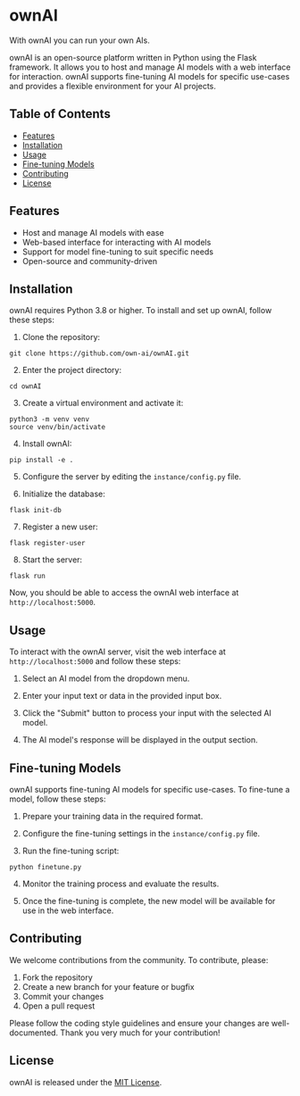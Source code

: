 # ownAI

With ownAI you can run your own AIs.

ownAI is an open-source platform written in Python using the Flask framework. It allows you to host and manage AI models with a web interface for interaction. ownAI supports fine-tuning AI models for specific use-cases and provides a flexible environment for your AI projects.

## Table of Contents

- [Features](#features)
- [Installation](#installation)
- [Usage](#usage)
- [Fine-tuning Models](#fine-tuning-models)
- [Contributing](#contributing)
- [License](#license)

## Features

- Host and manage AI models with ease
- Web-based interface for interacting with AI models
- Support for model fine-tuning to suit specific needs
- Open-source and community-driven

## Installation

ownAI requires Python 3.8 or higher. To install and set up ownAI, follow these steps:

1. Clone the repository:
```
git clone https://github.com/own-ai/ownAI.git
```

2. Enter the project directory:
```
cd ownAI
```

3. Create a virtual environment and activate it:
```
python3 -m venv venv
source venv/bin/activate
```

4. Install ownAI:
```
pip install -e .
```

5. Configure the server by editing the `instance/config.py` file.

6. Initialize the database:
```
flask init-db
```

7. Register a new user:
```
flask register-user
```

8. Start the server:
```
flask run
```

Now, you should be able to access the ownAI web interface at `http://localhost:5000`.

## Usage

To interact with the ownAI server, visit the web interface at `http://localhost:5000` and follow these steps:

1. Select an AI model from the dropdown menu.

2. Enter your input text or data in the provided input box.

3. Click the "Submit" button to process your input with the selected AI model.

4. The AI model's response will be displayed in the output section.

## Fine-tuning Models

ownAI supports fine-tuning AI models for specific use-cases. To fine-tune a model, follow these steps:

1. Prepare your training data in the required format.

2. Configure the fine-tuning settings in the `instance/config.py` file.

3. Run the fine-tuning script:
```
python finetune.py
```

4. Monitor the training process and evaluate the results.

5. Once the fine-tuning is complete, the new model will be available for use in the web interface.

## Contributing

We welcome contributions from the community. To contribute, please:

1. Fork the repository
2. Create a new branch for your feature or bugfix
3. Commit your changes
4. Open a pull request

Please follow the coding style guidelines and ensure your changes are well-documented.
Thank you very much for your contribution!

## License

ownAI is released under the [MIT License](LICENSE.txt).
